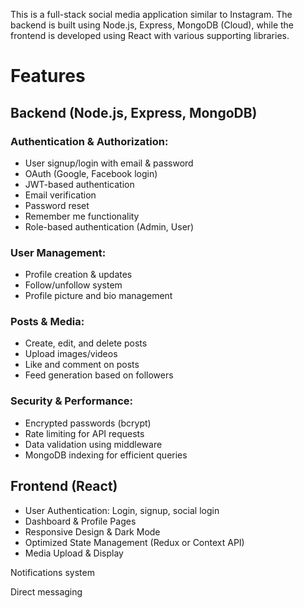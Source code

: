 This is a full-stack social media application similar to Instagram. The backend is built using Node.js, Express, MongoDB (Cloud), while the frontend is developed using React with various supporting libraries.

# Features
## Backend (Node.js, Express, MongoDB)
### Authentication & Authorization:
- User signup/login with email & password
- OAuth (Google, Facebook login)
- JWT-based authentication
- Email verification
- Password reset
- Remember me functionality
- Role-based authentication (Admin, User)
### User Management:
- Profile creation & updates
- Follow/unfollow system
- Profile picture and bio management
### Posts & Media:
- Create, edit, and delete posts
- Upload images/videos
- Like and comment on posts
- Feed generation based on followers
### Security & Performance:
- Encrypted passwords (bcrypt)
- Rate limiting for API requests
- Data validation using middleware
- MongoDB indexing for efficient queries

## Frontend (React)
- User Authentication: Login, signup, social login
- Dashboard & Profile Pages
- Responsive Design & Dark Mode
- Optimized State Management (Redux or Context API)
- Media Upload & Display




Notifications system

Direct messaging
